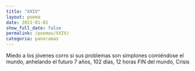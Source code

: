 ```yaml
---
title: "XXIV"
layout: poema
date: 2021-01-01
show_full_date: false
permalink: /poemas/XXIV/
categoria: panoramas
---
```

Miedo a los jóvenes
corro si sus problemas son simplones
comiéndose el mundo, anhelando el futuro
7 años, 102 días, 12 horas
FIN del mundo, Crisis
